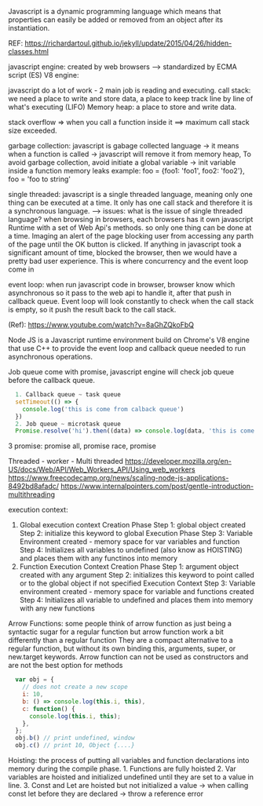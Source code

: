 Javascript is a dynamic programming language which means that properties can easily be added or removed
from  an object after its instantiation.

REF:
https://richardartoul.github.io/jekyll/update/2015/04/26/hidden-classes.html


javascript engine: created by web browsers
--> standardized by ECMA script (ES)
V8 engine:


javascript do a lot of work - 2 main job is reading and executing.
call stack:
  we need a place to write and store data, a place to keep track line by line of what's executing
  (LIFO)
Memory heap: a place to store and write data.


stack overflow => when you call a function inside it
==> maximum call stack size exceeded.

garbage collection: javascript is gabage collected language -> it means when a function is called -> 
javascript will remove it from memory heap, 
To avoid garbage collection, avoid initiate a global variable
-> init variable inside a function
memory leaks
example: foo = {foo1: 'foo1', foo2: 'foo2'}, foo = 'foo to string'


single threaded: javascript is a single threaded language, meaning only one thing can be executed at a time. It only has one call stack and therefore it is a synchronous language.
--> issues: what is the issue of single threaded language?
when browsing in browsers, each browsers has it own javascript Runtime with a set of Web Api's methods.
so only one thing can be done at a time. 
Imaging an alert of the page blocking user from accessing any parth of the page until the OK button is clicked. 
If anything in javascript took a significant amount of time, blocked the browser, then we would have a pretty bad user experience. This is where concurrency and the event loop come in

event loop:
when run javascript code in browser, browser know which asynchronous so it pass to the web api to handle it, after that push in callback queue.
Event loop will look constantly to check when the call stack is empty, so it push the result back to the call stack.

(Ref): https://www.youtube.com/watch?v=8aGhZQkoFbQ

Node JS is a Javascript runtime environment build on Chrome's V8 engine that use C++ to provide
the event loop and callback queue needed to run asynchronous operations.

Job queue come with promise, javascript engine will check job queue before the callback queue.


```javascript
  1. Callback queue ~ task queue
  setTimeout(() => {
    console.log('this is come from calback queue')
  })
  2. Job queue ~ microtask queue
  Promise.resolve('hi').then((data) => console.log(data, 'this is come from job queue))
```
3 promise: promise all, promise race, promise

Threaded - worker - Multi threaded
https://developer.mozilla.org/en-US/docs/Web/API/Web_Workers_API/Using_web_workers
https://www.freecodecamp.org/news/scaling-node-js-applications-8492bd8afadc/
https://www.internalpointers.com/post/gentle-introduction-multithreading

execution context:
  1. Global execution context
    Creation Phase
      Step 1: global object created
      Step 2: initialize this keyword to global
    Execution Phase
      Step 3: Variable Environment created - memory space for var variables and function
      Step 4: Initializes all variables to undefined (also know as HOISTING) and places them
              with any functinos into memory
  2. Function Execution Context
    Creation Phase
      Step 1: argument object created with any argument
      Step 2: initializes this keyword to point called or to the global object if not specified
    Execution Context
      Step 3: Variable environment created - memory space for variable and functions created
      Step 4: Initializes all variable to undefined and places them into memory with any new functions

Arrow Functions:
  some people think of arrow function as just being a syntactic sugar for a regular function
  but arrow function work a bit differently than a regular function
  They are a compact alternative to a regular function, but without its own binding this, arguments, super, or new.target keywords.
  Arrow function can not be used as constructors and are not the best option for methods
  ```javascript
    var obj = {
      // does not create a new scope
      i: 10,
      b: () => console.log(this.i, this),
      c: function() {
        console.log(this.i, this);
      },
    };
    obj.b() // print undefined, window
    obj.c() // print 10, Object {....}
  ```

  Hoisting: the process of putting all variables and function declarations into memory during the compile phase.
    1. Functions are fully hoisted
    2. Var variables are hoisted and initialized undefined until they are set to a value in line.
    3. Const and Let are hoisted but not initialized a value
    -> when calling const let before they are declared -> throw a reference error
  






